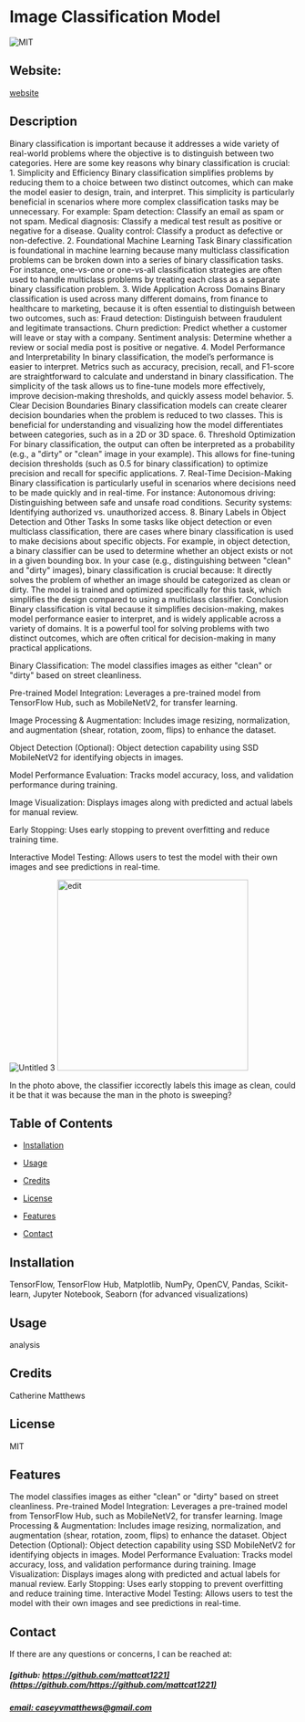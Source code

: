 # Image Classification Model
![MIT](https://img.shields.io/badge/License-MIT-blue)

## Website: 
[website](https://github.com/)

## Description
Binary classification is important because it addresses a wide variety of real-world problems where the objective is to distinguish between two categories. Here are some key reasons why binary classification is crucial: 1. Simplicity and Efficiency Binary classification simplifies problems by reducing them to a choice between two distinct outcomes, which can make the model easier to design, train, and interpret. This simplicity is particularly beneficial in scenarios where more complex classification tasks may be unnecessary. For example: Spam detection: Classify an email as spam or not spam. Medical diagnosis: Classify a medical test result as positive or negative for a disease. Quality control: Classify a product as defective or non-defective. 2. Foundational Machine Learning Task Binary classification is foundational in machine learning because many multiclass classification problems can be broken down into a series of binary classification tasks. For instance, one-vs-one or one-vs-all classification strategies are often used to handle multiclass problems by treating each class as a separate binary classification problem. 3. Wide Application Across Domains Binary classification is used across many different domains, from finance to healthcare to marketing, because it is often essential to distinguish between two outcomes, such as: Fraud detection: Distinguish between fraudulent and legitimate transactions. Churn prediction: Predict whether a customer will leave or stay with a company. Sentiment analysis: Determine whether a review or social media post is positive or negative. 4. Model Performance and Interpretability In binary classification, the model’s performance is easier to interpret. Metrics such as accuracy, precision, recall, and F1-score are straightforward to calculate and understand in binary classification. The simplicity of the task allows us to fine-tune models more effectively, improve decision-making thresholds, and quickly assess model behavior. 5. Clear Decision Boundaries Binary classification models can create clearer decision boundaries when the problem is reduced to two classes. This is beneficial for understanding and visualizing how the model differentiates between categories, such as in a 2D or 3D space. 6. Threshold Optimization For binary classification, the output can often be interpreted as a probability (e.g., a "dirty" or "clean" image in your example). This allows for fine-tuning decision thresholds (such as 0.5 for binary classification) to optimize precision and recall for specific applications. 7. Real-Time Decision-Making Binary classification is particularly useful in scenarios where decisions need to be made quickly and in real-time. For instance: Autonomous driving: Distinguishing between safe and unsafe road conditions. Security systems: Identifying authorized vs. unauthorized access. 8. Binary Labels in Object Detection and Other Tasks In some tasks like object detection or even multiclass classification, there are cases where binary classification is used to make decisions about specific objects. For example, in object detection, a binary classifier can be used to determine whether an object exists or not in a given bounding box. In your case (e.g., distinguishing between "clean" and "dirty" images), binary classification is crucial because: It directly solves the problem of whether an image should be categorized as clean or dirty. The model is trained and optimized specifically for this task, which simplifies the design compared to using a multiclass classifier. Conclusion Binary classification is vital because it simplifies decision-making, makes model performance easier to interpret, and is widely applicable across a variety of domains. It is a powerful tool for solving problems with two distinct outcomes, which are often critical for decision-making in many practical applications. 

Binary Classification:
The model classifies images as either "clean" or "dirty" based on street cleanliness.

Pre-trained Model Integration:
Leverages a pre-trained model from TensorFlow Hub, such as MobileNetV2, for transfer learning.

Image Processing & Augmentation:
Includes image resizing, normalization, and augmentation (shear, rotation, zoom, flips) to enhance the dataset.

Object Detection (Optional):
Object detection capability using SSD MobileNetV2 for identifying objects in images.

Model Performance Evaluation:
Tracks model accuracy, loss, and validation performance during training.

Image Visualization:
Displays images along with predicted and actual labels for manual review.

Early Stopping:
Uses early stopping to prevent overfitting and reduce training time.

Interactive Model Testing:
Allows users to test the model with their own images and see predictions in real-time.

![Untitled 3](https://github.com/user-attachments/assets/21140fec-09c8-44f8-8a9a-237142f0aabc)
<img width="335" alt="edit" src="https://github.com/user-attachments/assets/237649cd-8e01-4ae0-9885-c21b03dfc295">

In the photo above, the classifier iccorectly labels this image as clean, could it be that it was because the man in the photo is sweeping?
## Table of Contents
- [Installation](#installation)
- [Usage](#usage)
- [Credits](#credits)
- [License](#license)
- [Features](#features)

- [Contact](#contact)

## Installation
TensorFlow, TensorFlow Hub, Matplotlib, NumPy, OpenCV, Pandas, Scikit-learn, Jupyter Notebook, Seaborn (for advanced visualizations) 

## Usage
analysis

## Credits
Catherine Matthews

## License
MIT

## Features
The model classifies images as either "clean" or "dirty" based on street cleanliness.  Pre-trained Model Integration: Leverages a pre-trained model from TensorFlow Hub, such as MobileNetV2, for transfer learning.  Image Processing & Augmentation: Includes image resizing, normalization, and augmentation (shear, rotation, zoom, flips) to enhance the dataset.  Object Detection (Optional): Object detection capability using SSD MobileNetV2 for identifying objects in images.  Model Performance Evaluation: Tracks model accuracy, loss, and validation performance during training.  Image Visualization: Displays images along with predicted and actual labels for manual review.  Early Stopping: Uses early stopping to prevent overfitting and reduce training time.  Interactive Model Testing: Allows users to test the model with their own images and see predictions in real-time.



## Contact
If there are any questions or concerns, I can be reached at:
##### [github: https://github.com/mattcat1221](https://github.com/https://github.com/mattcat1221)
##### [email: caseyvmatthews@gmail.com](mailto:caseyvmatthews@gmail.com)

